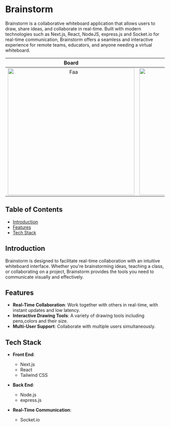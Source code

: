 # Brainstorm

Brainstorm is a collaborative whiteboard application that allows users to draw, share ideas, and collaborate in real-time. Built with modern technologies such as Next.js, React, NodeJS, express.js and Socket.io for real-time communication, Brainstorm offers a seamless and interactive experience for remote teams, educators, and anyone needing a virtual whiteboard.

|      Board             |   Drawing   |
| :--------------------: | :---------------------: |
| <img src="https://github.com/Devang2304/collaborative_whiteboard/assets/69463638/8e1d89a2-946b-4111-8dd6-86c302e60943" alt="Faa" border="0" width=400> | <img src="https://github.com/Devang2304/collaborative_whiteboard/assets/69463638/3e09f3ed-24d6-465f-ab6e-0a97fdb8fda7" alt="meet" border="0" width=400> |

## Table of Contents

- [Introduction](#introduction)
- [Features](#features)
- [Tech Stack](#tech-stack)


## Introduction

Brainstorm is designed to facilitate real-time collaboration with an intuitive whiteboard interface. Whether you're brainstorming ideas, teaching a class, or collaborating on a project, Brainstorm provides the tools you need to communicate visually and effectively.

## Features

- **Real-Time Collaboration**: Work together with others in real-time, with instant updates and low latency.
- **Interactive Drawing Tools**: A variety of drawing tools including pens,colors and their size.
- **Multi-User Support**: Collaborate with multiple users simultaneously.

## Tech Stack

- **Front End**:
    - Next.js
    - React
    - Tailwind CSS

- **Back End**:
    - Node.js
    - express.js

- **Real-Time Communication**:
    - Socket.io



